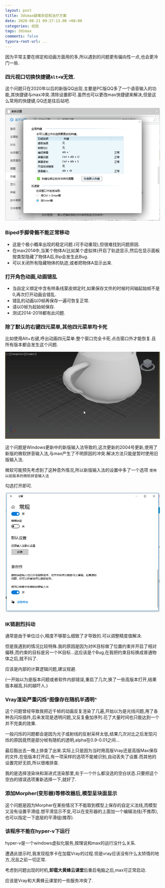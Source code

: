 ```yaml
---
layout: post
title: 3dsmax疑难杂症和治疗方案
date: 2020-08-21 09:27:13.00 +08:00
categories: 经验
tags: 3dsmax
comments: false
typora-root-url: ..
---
```


因为平常主要在绑定和动画方面用的多,所以遇到的问题更有偏向性一点,也会更冷门一些.

### 四元视口切换快捷键`Alt+W`无效.

这个问题只在2020年以后的新版QQ出现.主要是PC版QQ多了一个语音输入的功能,其快捷键与max冲突.清除设置即可.虽然也可以更改max快捷键来解决,但是这么常用的快捷键,QQ还是往后站吧.

  ![QQ截图20200821092311](/assets-images/2020-08-21-经验-3dsmax问题解决-imgs/QQ截图20200821092311.png)



### Biped手脚骨骼不能正常移动

- 这是个极小概率出现的稳定问题.(可手动重现),但很难找到问题原因.
- 在max2014中,当某个物体A(比如某个虚拟体)开启了轨迹显示,然后在显示面板按类型隐藏了物体A后,Bip会发生此Bug.
- 可以关闭所有隐藏物体的轨迹,或者把物体A显示出来.



### 打开角色动画,动画错乱

- 当自定义绑定中含有样条线蒙皮绑定时,如果保存文件的时候时间轴起始帧不是0,再次打开动画会错乱.
- 错乱的动画以0帧再保存一遍可恢复正常.
- 请以0帧为起始帧保存.
- 测试2014-2018都有此问题.



### 除了默认的右键四元菜单,其他四元菜单均卡死

比如使用Alt+右键,呼出动画四元菜单.整个窗口完全卡死.点击窗口外才能恢复.且所有版本都会发生这个问题.

![右键菜单不能选择](/assets-images/2020-08-21-经验-3dsmax问题解决-imgs/右键菜单不能选择.gif)

这个问题是Windows更新中的新版输入法导致的,这次更新的2004号更新,使用了新版的微软拼音输入法,与max产生了不明原因的冲突.解决方法只能是暂时使用旧版输入法.

微软可能预先考虑到了这种意外情况,所以新版输入法的设置中多了一个选项 `使用以前版本的微软拼音输入法`

勾选打开即可.

![image-20200910175446794](/assets-images/2020-08-21-经验-3dsmax问题解决-imgs/image-20200910175446794.png)



### IK链剧烈抖动

通常是由于单位过小,精度不够那么细致了才导致的.可以调整精度值解决.

但是我遇到的情况比较特殊.我的原因是因为对IK目标做了位置约束并开启了相对偏移,而约束的目标是另一个IK目标...这应该是个Bug,在我把约束目标换成普通物体之后,就不抖了.

应该是内部的计算逻辑问题,建议规避.

(一开始以为是版本问题或者软件内部错误,重启了几次,换了一些高版本打开,结果版本越高,抖的越吓人.)



### Vray渲染严重闪烁^图像存在随机半透明^

这个问题曾经导致我把近千帧的动画反复渲染了几遍,开始以为是光线问题,用了各种去闪烁插件,后来发现是透明问题,又反复叠加序列.花了大量时间也只能达到一个并不完美的效果.

一般闪烁的问题都会是因为光子或射线的反射采样太低,结果几次对比之后发现闪烁的原因竟然是部分帧有随机的透明,alpha在0.9-0.01之间...

最后豁出去一晚上排查了出来.实际上只是因为当时用高版Vray还是高版Max保存的文件,在低版本打开后,有一项采样的选项不能被识别,自动丢失了设置.而其他的设置完好无损,所以很难排查.

我的是选择渲染块和渐进式渲染那里,处于一个什么都没选的空白状态.只要把这个空白的错误选项重新选择一下,就好了.



### 添加Morpher(变形器)等修改器后,模型呈块面显示

这个问题是因为Morpher在某些情况下不能取到模型上保存的自定义法线,而模型又没有设置平滑组.想平滑显示不变,可以在变形器的上面加一个编辑法线(不推荐),也可以指定一下底层的平滑组(推荐).



### 该程序不能在hyper-v下运行

hyper-v是一个windows虚拟化服务,按理说和max的运行没什么关系.

遭遇此提示时,我发现程序卡在加载Vray的过程.但是vray应该没有什么太矫情的地方,况且之前一切正常.

考虑到问题出现的时机,**卸载大黄蜂云课堂**后重启电脑之后,max可正常启动.

应该是Vray和大黄蜂云课堂的一些服务冲突了.